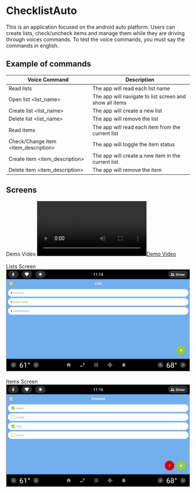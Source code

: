 # ChecklistAuto

This is an application focused on the android auto platform. Users can create lists, check/uncheck items and manage them
while they are driving through voices commands. To test the voice commands, you must say the commands in english.

## Example of commands

| Voice Command                        | Description                                             |
|--------------------------------------|---------------------------------------------------------|
| Read lists                           | The app will read each list name                        |
| Open list <list_name>                | The app will navigate to list screen and show all items |
| Create list <list_name>              | The app will create a new list                          |
| Delete list <list_name>              | The app will remove the list                            |
| Read items                           | The app will read each item from the current list       |
| Check/Change item <item_description> | The app will toggle the item status                     |
| Create item <item_description>       | The app will create a new item in the current list      |
| Delete item <item_description>       | The app will remove the item                            |

## Screens

Demo Video
[![Demo Video](.attachments/demo_video.mov)](.attachments/demo_video.mov)
<br><br>
Lists Screen
![Lists Screen](.attachments/lists.png)
<br><br>
Items Screen
![Items Screen](.attachments/items.png)